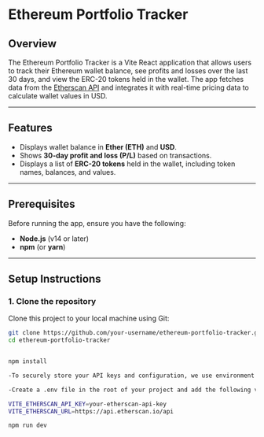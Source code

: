 # Ethereum Portfolio Tracker

## Overview

The Ethereum Portfolio Tracker is a Vite React application that allows users to track their Ethereum wallet balance, see profits and losses over the last 30 days, and view the ERC-20 tokens held in the wallet. The app fetches data from the [Etherscan API](https://etherscan.io/) and integrates it with real-time pricing data to calculate wallet values in USD.

---

## Features

- Displays wallet balance in **Ether (ETH)** and **USD**.
- Shows **30-day profit and loss (P/L)** based on transactions.
- Displays a list of **ERC-20 tokens** held in the wallet, including token names, balances, and values.

---

## Prerequisites

Before running the app, ensure you have the following:

- **Node.js** (v14 or later)
- **npm** (or **yarn**)

---

## Setup Instructions

### 1. Clone the repository

Clone this project to your local machine using Git:

```bash
git clone https://github.com/your-username/ethereum-portfolio-tracker.git
cd ethereum-portfolio-tracker


npm install

-To securely store your API keys and configuration, we use environment variables. Since this is a Vite application, environment variables need to be prefixed with VITE_.

-Create a .env file in the root of your project and add the following variables:

VITE_ETHERSCAN_API_KEY=your-etherscan-api-key
VITE_ETHERSCAN_URL=https://api.etherscan.io/api

npm run dev
```
